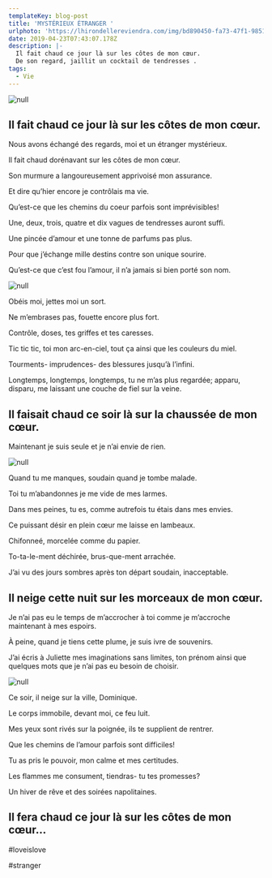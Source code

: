```yaml
---
templateKey: blog-post
title: 'MYSTÉRIEUX ÉTRANGER '
urlphoto: 'https://lhirondellereviendra.com/img/bd890450-fa73-47f1-9851-7f3ad0ffb1e9.png'
date: 2019-04-23T07:43:07.178Z
description: |-
  Il fait chaud ce jour là sur les côtes de mon cœur.
  De son regard, jaillit un cocktail de tendresses .
tags:
  - Vie
---
```

![null](/img/bd890450-fa73-47f1-9851-7f3ad0ffb1e9.png)

## Il fait chaud ce jour là sur les côtes de mon cœur.



 Nous avons échangé des regards, moi et un étranger mystérieux.

Il fait chaud dorénavant sur les côtes de mon cœur.

Son murmure a langoureusement apprivoisé mon assurance.

Et dire qu’hier encore je contrôlais ma vie. 

Qu’est-ce que les chemins du coeur parfois sont imprévisibles! 

Une, deux, trois, quatre et dix vagues de tendresses auront suffi. 

Une pincée d’amour et une tonne de parfums pas plus.

Pour que j’échange mille destins contre son unique sourire.

Qu’est-ce que c’est fou l’amour, il n’a jamais si bien porté son nom. 

![null](/img/11c3c6aa-0be7-4d1c-bbb5-755bab7616d4.png)

Obéis moi, jettes moi un sort.

Ne m’embrases pas, fouette encore plus fort.

 Contrôle, doses, tes griffes et tes caresses.

Tic tic tic, toi mon arc-en-ciel, tout ça ainsi que les couleurs du miel.

Tourments- imprudences- des blessures jusqu’à l’infini.

Longtemps, longtemps, longtemps, tu ne m’as plus regardée; apparu, disparu, me laissant une couche de fiel sur la veine.

## Il faisait chaud ce soir là sur la chaussée de mon cœur.

Maintenant je suis seule et je n’ai envie de rien. 

![null](/img/50554466_236645003929504_8709807348274692096_n.jpg)

Quand tu me manques, soudain quand je tombe malade.

Toi tu m’abandonnes je me vide de mes larmes.

Dans mes peines, tu es, comme autrefois tu étais dans mes envies.

Ce puissant désir en plein cœur me laisse en lambeaux.

Chifonneé, morcelée comme du papier.

To-ta-le-ment déchirée, brus-que-ment arrachée.

J’ai vu des jours sombres après ton départ soudain, inacceptable.

## Il neige cette nuit sur les morceaux de mon cœur.

Je n’ai pas eu le temps de m’accrocher à toi comme je m’accroche maintenant à mes espoirs.

À peine, quand je tiens cette plume, je suis ivre de souvenirs.

J’ai écris à Juliette mes imaginations sans limites, ton prénom ainsi que quelques mots que je n’ai pas eu besoin de choisir.

![null](/img/3714be74-bcd7-4a53-bf4b-009d8d40b64e.png)

Ce soir, il neige sur la ville, Dominique.

Le corps immobile, devant moi, ce feu luit.

Mes yeux sont rivés sur la poignée, ils te supplient de rentrer.

Que les chemins de l’amour parfois sont difficiles!

Tu as pris le pouvoir, mon calme et mes certitudes.

Les flammes me consument, tiendras- tu tes promesses?

 Un hiver de rêve et des soirées napolitaines.

## Il fera chaud ce jour là sur les côtes de mon cœur...

\#loveislove

\#stranger
